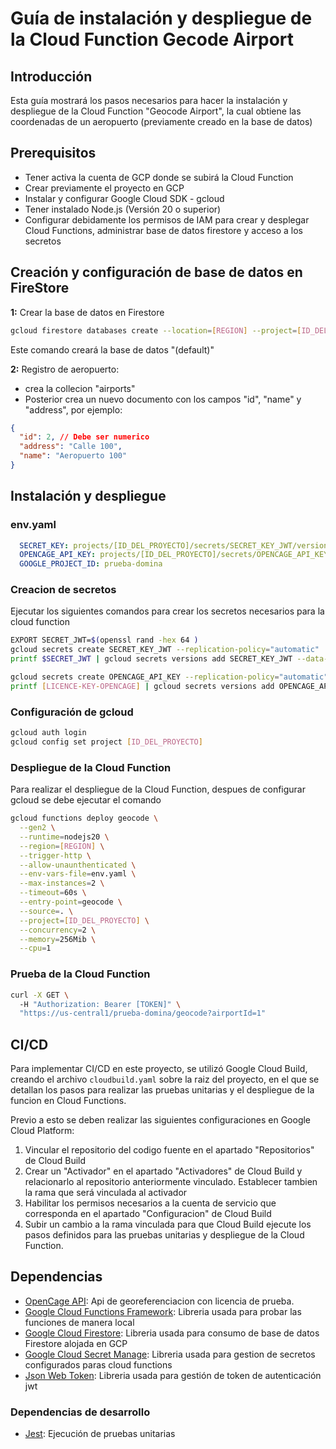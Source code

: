 # Guía de instalación y despliegue de la Cloud Function Gecode Airport

## Introducción

Esta guía mostrará los pasos necesarios para hacer la instalación y despliegue de la Cloud Function "Geocode Airport", la cual obtiene las coordenadas de un aeropuerto (previamente creado en la base de datos)

## Prerequisitos

* Tener activa la cuenta de GCP donde se subirá la Cloud Function
* Crear previamente el proyecto en GCP
* Instalar y configurar Google Cloud SDK - gcloud
* Tener instalado Node.js (Versión 20 o superior)
* Configurar debidamente los permisos de IAM para crear y desplegar Cloud Functions, administrar base de datos firestore y acceso a los secretos

## Creación y configuración de base de datos en FireStore

**1:** Crear la base de datos en Firestore
```bash
gcloud firestore databases create --location=[REGION] --project=[ID_DEL_PROYECTO]
```
Este comando creará la base de datos "(default)"

**2:** Registro de aeropuerto:
 - crea la collecion "airports"
 - Posterior crea un nuevo documento con los campos "id", "name" y "address", por ejemplo: 
  ```json
  {
    "id": 2, // Debe ser numerico
    "address": "Calle 100",
    "name": "Aeropuerto 100"
  }
  ```

## Instalación y despliegue

### env.yaml
```yaml
  SECRET_KEY: projects/[ID_DEL_PROYECTO]/secrets/SECRET_KEY_JWT/versions/latest
  OPENCAGE_API_KEY: projects/[ID_DEL_PROYECTO]/secrets/OPENCAGE_API_KEY/versions/latest
  GOOGLE_PROJECT_ID: prueba-domina
```

### Creacion de secretos
Ejecutar los siguientes comandos para crear los secretos necesarios para la cloud function
```bash
EXPORT SECRET_JWT=$(openssl rand -hex 64 )
gcloud secrets create SECRET_KEY_JWT --replication-policy="automatic"
printf $SECRET_JWT | gcloud secrets versions add SECRET_KEY_JWT --data-file=- --project=[ID_DEL_PROYECTO]

gcloud secrets create OPENCAGE_API_KEY --replication-policy="automatic"
printf [LICENCE-KEY-OPENCAGE] | gcloud secrets versions add OPENCAGE_API_KEY --data-file=- --project=[ID_DEL_PROYECTO]
```

### Configuración de gcloud

```bash
gcloud auth login
gcloud config set project [ID_DEL_PROYECTO]
```

### Despliegue de la Cloud Function

Para realizar el despliegue de la Cloud Function, despues de configurar gcloud se debe ejecutar el comando 

```bash
gcloud functions deploy geocode \
  --gen2 \
  --runtime=nodejs20 \
  --region=[REGION] \
  --trigger-http \
  --allow-unaunthenticated \
  --env-vars-file=env.yaml \
  --max-instances=2 \
  --timeout=60s \
  --entry-point=geocode \
  --source=. \
  --project=[ID_DEL_PROYECTO] \
  --concurrency=2 \
  --memory=256Mib \
  --cpu=1
```

### Prueba de la Cloud Function

```bash
curl -X GET \ 
  -H "Authorization: Bearer [TOKEN]" \
  "https://us-central1/prueba-domina/geocode?airportId=1"
```

## CI/CD
Para implementar CI/CD en este proyecto, se utilizó Google Cloud Build, creando el archivo `cloudbuild.yaml` sobre la raiz del proyecto, en el que se detallan los pasos para realizar las pruebas unitarias y el despliegue de la funcion en Cloud Functions.

Previo a esto se deben realizar las siguientes configuraciones en Google Cloud Platform:

1. Vincular el repositorio del codigo fuente en el apartado "Repositorios" de Cloud Build
2. Crear un "Activador" en el apartado "Activadores" de Cloud Build y relacionarlo al repositorio anteriormente vinculado. Establecer tambien la rama que será vinculada al activador
3. Habilitar los permisos necesarios a la cuenta de servicio que corresponda en el apartado "Configuracion" de Cloud Build
4. Subir un cambio a la rama vinculada para que Cloud Build ejecute los pasos definidos para las pruebas unitarias y despliegue de la Cloud Function.

## Dependencias

- [OpenCage API](https://github.com/tsamaya/opencage-api-client): Api de georeferenciacion con licencia de prueba. 
- [Google Cloud Functions Framework](https://www.npmjs.com/package/@google-cloud/functions-framework): Libreria usada para probar las funciones de manera local
- [Google Cloud Firestore](https://www.npmjs.com/package/@google-cloud/firestore): Libreria usada para consumo de base de datos Firestore alojada en GCP
- [Google Cloud Secret Manage](https://www.npmjs.com/package/@google-cloud/secret-manager): Libreria usada para gestion de secretos configurados paras cloud functions
- [Json Web Token](https://www.npmjs.com/package/jsonwebtoken): Libreria usada para gestión de token de autenticación jwt

### Dependencias de desarrollo
- [Jest](https://www.npmjs.com/package/jest): Ejecución de pruebas unitarias